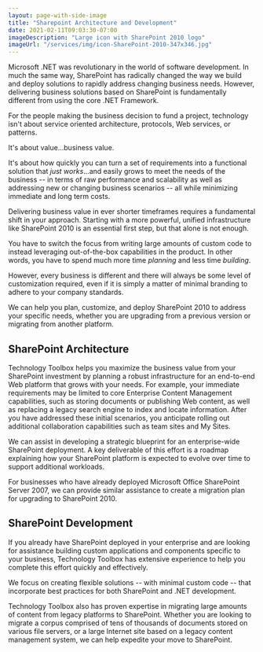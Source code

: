 ```yaml
---
layout: page-with-side-image
title: "Sharepoint Architecture and Development"
date: 2021-02-11T09:03:30-07:00
imageDescription: "Large icon with SharePoint 2010 logo"
imageUrl: "/services/img/icon-SharePoint-2010-347x346.jpg"
---
```


Microsoft .NET was revolutionary in the world of software development. In much
the same way, SharePoint has radically changed the way we build and deploy
solutions to rapidly address changing business needs. However, delivering
business solutions based on SharePoint is fundamentally different from using the
core .NET Framework.

For the people making the business decision to fund a project, technology isn't
about service oriented architecture, protocols, Web services, or patterns.

It's about value...business value.

It's about how quickly you can turn a set of requirements into a functional
solution that _just works_...and easily grows to meet the needs of the business
-- in terms of raw performance and scalability as well as addressing new or
changing business scenarios -- all while minimizing immediate and long term
costs.

Delivering business value in ever shorter timeframes requires a fundamental
shift in your approach. Starting with a more powerful, unified infrastructure
like SharePoint 2010 is an essential first step, but that alone is not enough.

You have to switch the focus from writing large amounts of custom code to
instead leveraging out-of-the-box capabilities in the product. In other words,
you have to spend much more time _planning_ and less time _building_.

However, every business is different and there will always be some level of
customization required, even if it is simply a matter of minimal branding to
adhere to your company standards.

We can help you plan, customize, and deploy SharePoint 2010 to address your
specific needs, whether you are upgrading from a previous version or migrating
from another platform.

## SharePoint Architecture

Technology Toolbox helps you maximize the business value from your SharePoint
investment by planning a robust infrastructure for an end-to-end Web platform
that grows with your needs. For example, your immediate requirements may be
limited to core Enterprise Content Management capabilities, such as storing
documents or publishing Web content, as well as replacing a legacy search engine
to index and locate information. After you have addressed these initial
scenarios, you anticipate rolling out additional collaboration capabilities such
as team sites and My Sites.

We can assist in developing a strategic blueprint for an enterprise-wide
SharePoint deployment. A key deliverable of this effort is a roadmap explaining
how your SharePoint platform is expected to evolve over time to support
additional workloads.

For businesses who have already deployed Microsoft Office SharePoint Server
2007, we can provide similar assistance to create a migration plan for upgrading
to SharePoint 2010.

## SharePoint Development

If you already have SharePoint deployed in your enterprise and are looking for
assistance building custom applications and components specific to your
business, Technology Toolbox has extensive experience to help you complete this
effort quickly and effectively.

We focus on creating flexible solutions -- with minimal custom code -- that
incorporate best practices for both SharePoint and .NET development.

Technology Toolbox also has proven expertise in migrating large amounts of
content from legacy platforms to SharePoint. Whether you are looking to migrate
a corpus comprised of tens of thousands of documents stored on various file
servers, or a large Internet site based on a legacy content management system,
we can help expedite your move to SharePoint.
